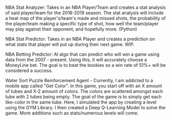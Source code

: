 NBA Stat Analyzer: Takes in an NBA Player/Team and creates a stat analysis of said player/team for the 2018-2019 season. The stat analysis will include a heat map of the player's/team's made and missed shots, the probability of the player/team making a specific type of shot, how well the team/player may play against their opponent, and hopefully more. (Python)


NBA Stat Predictor: Takes in an NBA Player and creates a prediction on what stats that player will put up during their next game. WIP.


NBA Betting Predictor: AI algo that can predict who will win a game using data from the 2007 - present. Using this, it will accurately choose a MoneyLine bet. The goal is to beat the bookies so a win rate of 51%+ will be considered a success.


Water Sort Puzzle Reinforcement Agent - Currently, I am addicted to a mobile app called "Get Color". In this game, you start off with an X amount of tubes and X-2 amount of colors. The colors are scattered amongst each tube with 2 tubes being empty. The goal of the game is to simply get each like-color in the same tube. Here, I simulated the app by creating a level using the GYM Library. I then created a Deep Q-Learning Model to solve the game. More additions such as stats/numerous levels will come.
